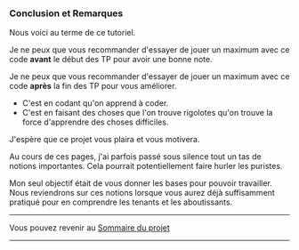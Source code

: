 

### Conclusion et Remarques

Nous voici au terme de ce tutoriel.

Je ne peux que vous recommander d'essayer de jouer un maximum avec ce code **avant** le début des TP pour avoir une bonne note.

Je ne peux que vous recommander d'essayer de jouer un maximum avec ce code **après** la fin des TP pour vous améliorer.

- C'est en codant qu'on apprend à coder.
- C'est en faisant des choses que l'on trouve rigolotes qu'on trouve la force d'apprendre des choses difficiles.

J'espère que ce projet vous plaira et vous motivera.

Au cours de ces pages, j'ai parfois passé sous silence tout un tas de notions importantes. Cela pourrait potentiellement faire hurler les puristes.

Mon seul objectif était de vous donner les bases pour pouvoir travailler. Nous reviendrons sur ces notions lorsque vous aurez déjà suffisamment pratiqué pour en comprendre les tenants et les aboutissants.

---

Vous pouvez revenir au [Sommaire du projet](../README.md)

---
